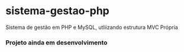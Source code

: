 # sistema-gestao-php
Sistema de gestão em PHP e MySQL, utliizando estrutura MVC Própria

### Projeto ainda em desenvolvimento
